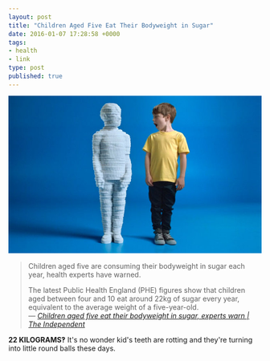 ```yaml
---
layout: post
title: "Children Aged Five Eat Their Bodyweight in Sugar"
date: 2016-01-07 17:28:58 +0000
tags:
- health
- link
type: post
published: true
---
```


![Sugar Boy](/img/Sugar-Boy.jpg)

> Children aged five are consuming their bodyweight in sugar each year, health experts have warned.
>
> The latest Public Health England (PHE) figures show that children aged between four and 10 eat around 22kg of sugar every year, equivalent to the average weight of a five-year-old.  
> <cite>— [Children aged five eat their bodyweight in sugar, experts warn | The Independent](http://www.independent.co.uk/life-style/health-and-families/health-news/children-aged-five-eat-their-bodyweight-in-sugar-experts-warn-a6795346.html)</cite>

**22 KILOGRAMS‽** It's no wonder kid's teeth are rotting and they're turning into little round balls these days.
